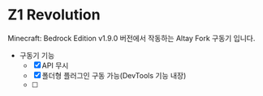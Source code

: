 # Z1 Revolution


Minecraft: Bedrock Edition v1.9.0 버전에서 작동하는 Altay Fork 구동기 입니다.

- 구동기 기능
  - [X] API 무시
  - [x] 폴더형 플러그인 구동 가능(DevTools 기능 내장)
  - [ ]
